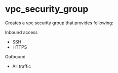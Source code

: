 # vpc_security_group

Creates a vpc security group that provides following:  

Inbound access 
* SSH
* HTTPS

Outbound 
* All traffic
